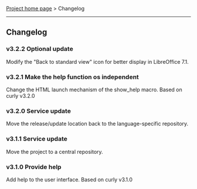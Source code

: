 [Project home page](index) > Changelog

------------------------------------------------------------------------

## Changelog

### v3.2.2 Optional update

Modify the "Back to standard view" icon for better display in LibreOffice 7.1.

### v3.2.1 Make the help function os independent

Change the HTML launch mechanism of the show_help macro. Based on curly v3.2.0

### v3.2.0 Service update

Move the release/update location back to the language-specific repository.


### v3.1.1 Service update

Move the project to a central repository.


### v3.1.0 Provide help

Add help to the user interface. Based on curly v3.1.0
